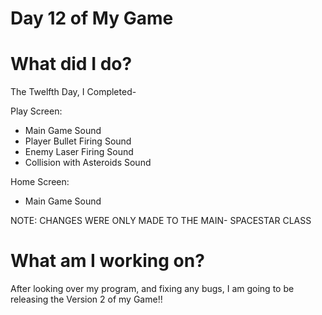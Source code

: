 # Day 12 of My Game

# What did I do?

The Twelfth Day, I Completed-

Play Screen:

* Main Game Sound
* Player Bullet Firing Sound
* Enemy Laser Firing Sound
* Collision with Asteroids Sound

Home Screen:

* Main Game Sound

NOTE: CHANGES WERE ONLY MADE TO THE MAIN- SPACESTAR CLASS

# What am I working on? 

After looking over my program, and fixing any bugs, I am going to be releasing the Version 2 of my Game!!
